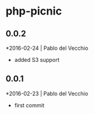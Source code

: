 # php-picnic

## 0.0.2
*2016-02-24 | Pablo del Vecchio

- added S3 support

## 0.0.1
*2016-02-23 | Pablo del Vecchio

- first commit